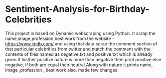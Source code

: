 # Sentiment-Analysis-for-Birthday-Celebrities
This project is based on Dynamic webscraping using Python.
It scrap the name,image,profession,best work from the website - https://www.imdb.com/ and using that data scrap the comment section of that particular celebrities from twitter and match the comment with the contents of files named as negative.txt and positive.txt which is already given.If his/her positive nature is more than negative then print positive else negative, if both are equal then neutral.Along with nature it prints name, image ,profession , best work also. 
made few changes.
